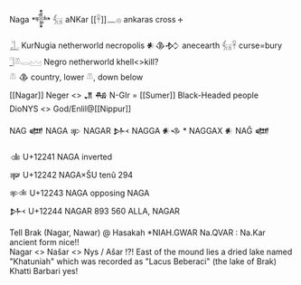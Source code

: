 Naga 𒀱 𓃶 aNKar [[𓋹]]𓈖𓐍 ankaras cross 🕂

[𓊻](𓊻) KurNugia netherworld necropolis 𒀭𒆠𒁴 anecearth 𓃶𓋹 curse=bury  
[𓊹](𓊹)𓌨𓂋𓈉 Negro  netherworld khell<>kill?  
𓌨 𒆠 country, lower 𓌨, down below  
[[Nagar]] Neger <> 𒂗 𒄀 N-GIr = [[Sumer]] Black-Headed people  
DioNYS <> God/Enlil@[[Nippur]]  

NAG   𒅘
NAGA  𒉀
NAGAR   𒉄
NAGGA   𒀭𒈾 *
NAGGAX  𒀭
NAĜ 𒅘

𒉁   U+12241   NAGA inverted       
𒉂   U+12242   NAGA×ŠU tenû  294     
𒉃   U+12243   NAGA opposing NAGA      
𒉄 U+12244 NAGAR 893 560 ALLA, NAGAR


Tell Brak (Nagar, Nawar) @ Hasakah
*NIAH.GWAR Na.QVAR : Na.Kar ancient form nice!!        
Nagar <> Našar <> Nys / Ašar !?!
East of the mound lies a dried lake named "Khatuniah" which was recorded as "Lacus Beberaci" (the lake of Brak) Khatti Barbari yes!